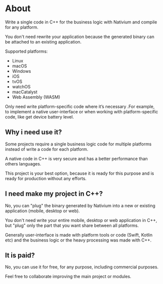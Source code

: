 # About

Write a single code in C++ for the business logic with Nativium and compile for any platform.

You don't need rewrite your application because the generated binary can be attached to an existing application.

Supported platforms:

- Linux
- macOS
- Windows
- iOS
- tvOS
- watchOS
- macCatalyst
- Web Assembly (WASM)

Only need write platform-specific code where it’s necessary .For example, to implement a native user-interface or when working with platform-specific code, like get device battery level.

## Why i need use it?

Some projects require a single business logic code for multiple platforms instead of write a code for each platform.

A native code in C++ is very secure and has a better performance than others languages.

This project is your best option, because it is ready for this purpose and is ready for production without any efforts.

## I need make my project in C++?

No, you can "plug" the binary generated by Nativium into a new or existing application (mobile, desktop or web).

You don't need write your entire mobile, desktop or web application in C++, but "plug" only the part that you want share between all platforms.

Generally user-interface is made with platform tools or code (Swift, Kotlin etc) and the business logic or the heavy processing was made with C++.

## It is paid?

No, you can use it for free, for any purpose, including commercial purposes.

Feel free to collaborate improving the main project or modules.
